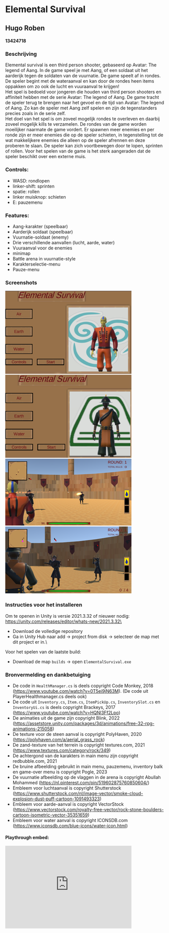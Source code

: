 # Elemental Survival

## Hugo Roben
#### 13424718

### Beschrijving
Elemental survival is een third person shooter, gebaseerd op Avatar: The legend of Aang. In de game speel je met Aang, of een soldaat uit het aarderijk tegen de soldaten van de vuurnatie. De game speelt af in rondes. De speler begint met de wateraanval en kan door de rondes heen items oppakken om zo ook de lucht en vuuraanval te krijgen!\
Het spel is bedoeld voor jongeren die houden van third person shooters en affiniteit hebben met de serie Avatar: The legend of Aang. De game tracht de speler terug te brengen naar het gevoel en de tijd van Avatar: The legend of Aang. Zo kan de speler met Aang zelf spelen en zijn de tegenstanders precies zoals in de serie zelf.\
Het doel van het spel is om zoveel mogelijk rondes te overleven en daarbij zoveel mogelijk kills te verzamelen. De rondes van de game worden moeilijker naarmate de game vordert. Er spawnen meer enemies en per ronde zijn er meer enemies die op de speler schieten, in tegenstelling tot de wat makkelijkere enemies die alleen op de speler afrennen en deze proberen te slaan. De speler kan zich voortbewegen door te lopen, sprinten of rollen. Voor het spelen van de game is het sterk aangeraden dat de speler beschikt over een externe muis. 

### Controls:
- WASD: rondlopen
- linker-shift: sprinten
- spatie: rollen
- linker muisknop: schieten
- E: pauzemenu

### Features:
- Aang-karakter (speelbaar)
- Aarderijk soldaat (speelbaar)
- Vuurnatie-soldaat (enemy)
- Drie verschillende aanvallen (lucht, aarde, water)
- Vuuraanval voor de enemies
- minimap
- Battle arena in vuurnatie-style
- Karakterselectie-menu
- Pauze-menu

### Screenshots

![](documentatie/ScreenShotsReadme/ScreenShotMainMenu.png) ![](documentatie/ScreenShotsReadme/ScreenShotMainMenuEarth.png)\
![](documentatie/ScreenShotsReadme/luchtInGame.png) ![](documentatie/ScreenShotsReadme/aardeInGame.png)


### Instructies voor het installeren
Om te openen in Unity is versie 2021.3.32 of nieuwer nodig: https://unity.com/releases/editor/whats-new/2021.3.32\
- Download de volledige repository
- Ga in Unity Hub naar add -> project from disk -> selecteer de map met dit project er in.\

Voor het spelen van de laatste build:
- Download de map `builds` -> open `ElementalSurvival.exe`

### Bronvermelding en dankbetuiging

- De code in `HealthManager.cs` is deels copyright Code Monkey, 2018 (https://www.youtube.com/watch?v=0T5ei9jN63M). (De code uit PlayerHealthmanager.cs deels ook)
- De code uit `Inventory.cs`, `Item.cs`, `ItemPickUp.cs`, `InventorySlot.cs` en `InventoryUi.cs` is deels copyright Brackeys, 2017 (https://www.youtube.com/watch?v=HQNl3Ff2Lpo)
- De animaties uit de game zijn copyright Blink, 2022 (https://assetstore.unity.com/packages/3d/animations/free-32-rpg-animations-215058)
- De texture voor de steen aanval is copyright PolyHaven, 2020 (https://polyhaven.com/a/aerial_grass_rock)
- De zand-texture van het terrein is copyright textures.com, 2021 (https://www.textures.com/category/rock/349)
- De achtergond van de karakters in main menu zijn copyright redbubble.com, 2021
- De bruine afbeelding gebruikt in main menu, pauzemenu, inventory balk en game-over menu is copyright Pogle, 2023
- De vuurnatie afbeelding op de vlaggen in de arena is copyright Abullah Mohammed (https://nl.pinterest.com/pin/519602875760850604/)
- Embleem voor luchtaanval is copyright Shutterstock (https://www.shutterstock.com/nl/image-vector/smoke-cloud-explosion-dust-puff-cartoon-1091493323)
- Embleem voor aarde-aanval is copyright VectorStock (https://www.vectorstock.com/royalty-free-vector/rock-stone-boulders-cartoon-isometric-vector-35351659)
- Embleem voor water aanval is copyright ICONSDB.com (https://www.iconsdb.com/blue-icons/water-icon.html)

#### Playthrough embed:
<iframe id="kaltura_player" src="https://api.eu.kaltura.com/p/120/sp/12000/embedIframeJs/uiconf_id/23449960/partner_id/120?iframeembed=true&playerId=kaltura_player&entry_id=0_7yihimq7&flashvars[streamerType]=auto&amp;flashvars[localizationCode]=en_US&amp;flashvars[sideBarContainer.plugin]=true&amp;flashvars[sideBarContainer.position]=left&amp;flashvars[sideBarContainer.clickToClose]=true&amp;flashvars[chapters.plugin]=true&amp;flashvars[chapters.layout]=vertical&amp;flashvars[chapters.thumbnailRotator]=false&amp;flashvars[streamSelector.plugin]=true&amp;flashvars[EmbedPlayer.SpinnerTarget]=videoHolder&amp;flashvars[dualScreen.plugin]=true&amp;flashvars[hotspots.plugin]=1&amp;flashvars[Kaltura.addCrossoriginToIframe]=true&amp;&wid=0_x3cyxvw2" width="400" height="261" allowfullscreen webkitallowfullscreen mozAllowFullScreen allow="autoplay *; fullscreen *; encrypted-media *" sandbox="allow-downloads allow-forms allow-same-origin allow-scripts allow-top-navigation allow-pointer-lock allow-popups allow-modals allow-orientation-lock allow-popups-to-escape-sandbox allow-presentation allow-top-navigation-by-user-activation" frameborder="0" title="screencast"></iframe>





